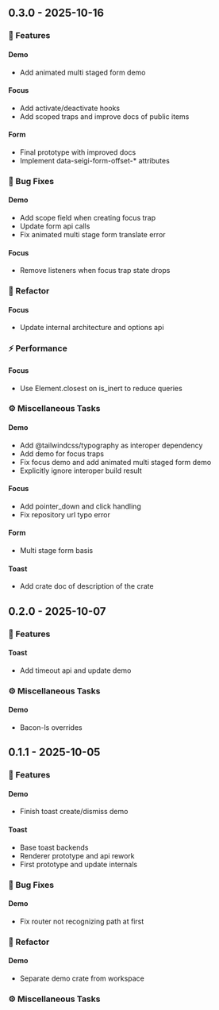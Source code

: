 ## 0.3.0 - 2025-10-16

### <!-- 0 -->🚀 Features

#### Demo

- Add animated multi staged form demo

#### Focus

- Add activate/deactivate hooks
- Add scoped traps and improve docs of public items

#### Form

- Final prototype with improved docs
- Implement data-seigi-form-offset-* attributes

### <!-- 1 -->🐛 Bug Fixes

#### Demo

- Add scope field when creating focus trap
- Update form api calls
- Fix animated multi stage form translate error

#### Focus

- Remove listeners when focus trap state drops

### <!-- 2 -->🚜 Refactor

#### Focus

- Update internal architecture and options api

### <!-- 4 -->⚡ Performance

#### Focus

- Use Element.closest on is_inert to reduce queries

### <!-- 7 -->⚙️ Miscellaneous Tasks

#### Demo

- Add @tailwindcss/typography as interoper dependency
- Add demo for focus traps
- Fix focus demo and add animated multi staged form demo
- Explicitly ignore interoper build result

#### Focus

- Add pointer_down and click handling
- Fix repository url typo error

#### Form

- Multi stage form basis

#### Toast

- Add crate doc of description of the crate

## 0.2.0 - 2025-10-07

### <!-- 0 -->🚀 Features

#### Toast

- Add timeout api and update demo

### <!-- 7 -->⚙️ Miscellaneous Tasks

#### Demo

- Bacon-ls overrides

## 0.1.1 - 2025-10-05

### <!-- 0 -->🚀 Features

#### Demo

- Finish toast create/dismiss demo

#### Toast

- Base toast backends
- Renderer prototype and api rework
- First prototype and update internals

### <!-- 1 -->🐛 Bug Fixes

#### Demo

- Fix router not recognizing path at first

### <!-- 2 -->🚜 Refactor

#### Demo

- Separate demo crate from workspace

### <!-- 7 -->⚙️ Miscellaneous Tasks

